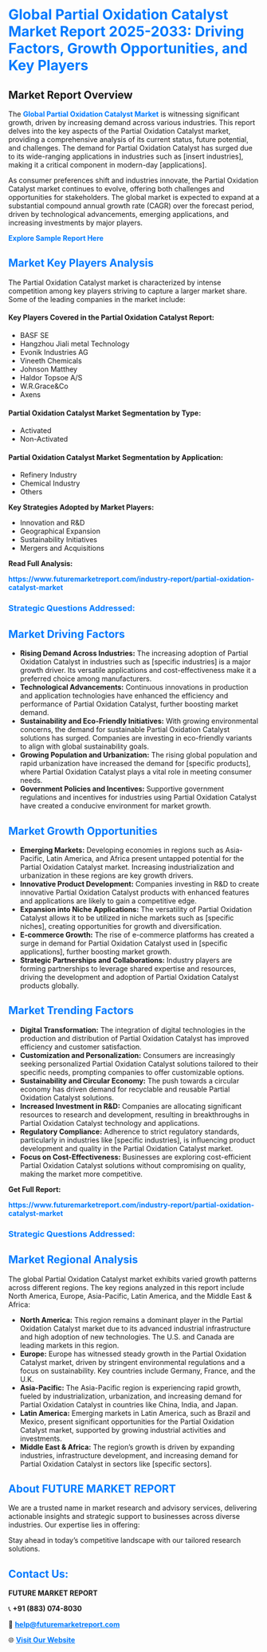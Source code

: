 <h1 style="color: #007BFF;">Global Partial Oxidation Catalyst Market Report 2025-2033: Driving Factors, Growth Opportunities, and Key Players</h1>

<section id="overview">
<h2>Market Report Overview</h2>
<p>The <a href="https://www.futuremarketreport.com/industry-report/partial-oxidation-catalyst-market" style="color: #007BFF; text-decoration: none;"><strong>Global Partial Oxidation Catalyst Market</strong></a> is witnessing significant growth, driven by increasing demand across various industries. This report delves into the key aspects of the Partial Oxidation Catalyst market, providing a comprehensive analysis of its current status, future potential, and challenges. The demand for Partial Oxidation Catalyst has surged due to its wide-ranging applications in industries such as [insert industries], making it a critical component in modern-day [applications].</p>
<p>As consumer preferences shift and industries innovate, the Partial Oxidation Catalyst market continues to evolve, offering both challenges and opportunities for stakeholders. The global market is expected to expand at a substantial compound annual growth rate (CAGR) over the forecast period, driven by technological advancements, emerging applications, and increasing investments by major players.</p>
</section>

<section id="overview">
<p><a href="https://www.futuremarketreport.com/request-sample/reportId=84219" style="color: #007BFF; text-decoration: none;"><strong>Explore Sample Report Here</strong></a></p>
</section>

<section id="key-players">
<h2 style="color: #007BFF;">Market Key Players Analysis</h2>
<p>The Partial Oxidation Catalyst market is characterized by intense competition among key players striving to capture a larger market share. Some of the leading companies in the market include:</p>
<h4>Key Players Covered in the Partial Oxidation Catalyst Report:</h4>
<ul><li>BASF SE</li><li>Hangzhou Jiali metal Technology</li><li>Evonik Industries AG</li><li>Vineeth Chemicals</li><li>Johnson Matthey</li><li>Haldor Topsoe A/S</li><li>W.R.Grace&amp;Co</li><li>Axens</li></ul>
<h4>Partial Oxidation Catalyst Market Segmentation by Type:</h4>
<ul><li>Activated</li><li>Non-Activated</li></ul>

<h4>Partial Oxidation Catalyst Market Segmentation by Application:</h4>
<ul><li>Refinery Industry</li><li>Chemical Industry</li><li>Others</li></ul>
<p><strong>Key Strategies Adopted by Market Players:</strong></p>
<ul>
<li>Innovation and R&D</li>
<li>Geographical Expansion</li>
<li>Sustainability Initiatives</li>
<li>Mergers and Acquisitions</li>
</ul>
</section>

<section>
<p><strong>Read Full Analysis: </strong></p><a href="https://www.futuremarketreport.com/industry-report/partial-oxidation-catalyst-market" style="color: #007BFF; text-decoration: none;"><strong>https://www.futuremarketreport.com/industry-report/partial-oxidation-catalyst-market</strong></a>
<h3 style="color: #007BFF;">Strategic Questions Addressed:</h3>
</section>

<section id="driving-factors">
<h2 style="color: #007BFF;">Market Driving Factors</h2>
<ul>
<li><strong>Rising Demand Across Industries:</strong> The increasing adoption of Partial Oxidation Catalyst in industries such as [specific industries] is a major growth driver. Its versatile applications and cost-effectiveness make it a preferred choice among manufacturers.</li>
<li><strong>Technological Advancements:</strong> Continuous innovations in production and application technologies have enhanced the efficiency and performance of Partial Oxidation Catalyst, further boosting market demand.</li>
<li><strong>Sustainability and Eco-Friendly Initiatives:</strong> With growing environmental concerns, the demand for sustainable Partial Oxidation Catalyst solutions has surged. Companies are investing in eco-friendly variants to align with global sustainability goals.</li>
<li><strong>Growing Population and Urbanization:</strong> The rising global population and rapid urbanization have increased the demand for [specific products], where Partial Oxidation Catalyst plays a vital role in meeting consumer needs.</li>
<li><strong>Government Policies and Incentives:</strong> Supportive government regulations and incentives for industries using Partial Oxidation Catalyst have created a conducive environment for market growth.</li>
</ul>
</section>

<section id="growth-opportunities">
<h2 style="color: #007BFF;">Market Growth Opportunities</h2>
<ul>
<li><strong>Emerging Markets:</strong> Developing economies in regions such as Asia-Pacific, Latin America, and Africa present untapped potential for the Partial Oxidation Catalyst market. Increasing industrialization and urbanization in these regions are key growth drivers.</li>
<li><strong>Innovative Product Development:</strong> Companies investing in R&D to create innovative Partial Oxidation Catalyst products with enhanced features and applications are likely to gain a competitive edge.</li>
<li><strong>Expansion into Niche Applications:</strong> The versatility of Partial Oxidation Catalyst allows it to be utilized in niche markets such as [specific niches], creating opportunities for growth and diversification.</li>
<li><strong>E-commerce Growth:</strong> The rise of e-commerce platforms has created a surge in demand for Partial Oxidation Catalyst used in [specific applications], further boosting market growth.</li>
<li><strong>Strategic Partnerships and Collaborations:</strong> Industry players are forming partnerships to leverage shared expertise and resources, driving the development and adoption of Partial Oxidation Catalyst products globally.</li>
</ul>
</section>

<section id="trending-factors">
<h2 style="color: #007BFF;">Market Trending Factors</h2>
<ul>
<li><strong>Digital Transformation:</strong> The integration of digital technologies in the production and distribution of Partial Oxidation Catalyst has improved efficiency and customer satisfaction.</li>
<li><strong>Customization and Personalization:</strong> Consumers are increasingly seeking personalized Partial Oxidation Catalyst solutions tailored to their specific needs, prompting companies to offer customizable options.</li>
<li><strong>Sustainability and Circular Economy:</strong> The push towards a circular economy has driven demand for recyclable and reusable Partial Oxidation Catalyst solutions.</li>
<li><strong>Increased Investment in R&D:</strong> Companies are allocating significant resources to research and development, resulting in breakthroughs in Partial Oxidation Catalyst technology and applications.</li>
<li><strong>Regulatory Compliance:</strong> Adherence to strict regulatory standards, particularly in industries like [specific industries], is influencing product development and quality in the Partial Oxidation Catalyst market.</li>
<li><strong>Focus on Cost-Effectiveness:</strong> Businesses are exploring cost-efficient Partial Oxidation Catalyst solutions without compromising on quality, making the market more competitive.</li>
</ul>
</section>

<section>
<p><strong>Get Full Report: </strong></p><a href="https://www.futuremarketreport.com/industry-report/partial-oxidation-catalyst-market" style="color: #007BFF; text-decoration: none;"><strong>https://www.futuremarketreport.com/industry-report/partial-oxidation-catalyst-market</strong></a>
<h3 style="color: #007BFF;">Strategic Questions Addressed:</h3>
</section>


<section id="regional-analysis">
<h2 style="color: #007BFF;">Market Regional Analysis</h2>
<p>The global Partial Oxidation Catalyst market exhibits varied growth patterns across different regions. The key regions analyzed in this report include North America, Europe, Asia-Pacific, Latin America, and the Middle East & Africa:</p>
<ul>
<li><strong>North America:</strong> This region remains a dominant player in the Partial Oxidation Catalyst market due to its advanced industrial infrastructure and high adoption of new technologies. The U.S. and Canada are leading markets in this region.</li>
<li><strong>Europe:</strong> Europe has witnessed steady growth in the Partial Oxidation Catalyst market, driven by stringent environmental regulations and a focus on sustainability. Key countries include Germany, France, and the U.K.</li>
<li><strong>Asia-Pacific:</strong> The Asia-Pacific region is experiencing rapid growth, fueled by industrialization, urbanization, and increasing demand for Partial Oxidation Catalyst in countries like China, India, and Japan.</li>
<li><strong>Latin America:</strong> Emerging markets in Latin America, such as Brazil and Mexico, present significant opportunities for the Partial Oxidation Catalyst market, supported by growing industrial activities and investments.</li>
<li><strong>Middle East & Africa:</strong> The region’s growth is driven by expanding industries, infrastructure development, and increasing demand for Partial Oxidation Catalyst in sectors like [specific sectors].</li>
</ul>
</section>

<footer>
<h2 style="color: #007BFF;">About FUTURE MARKET REPORT</h2>
<p>We are a trusted name in market research and advisory services, delivering actionable insights and strategic support to businesses across diverse industries. Our expertise lies in offering:</p>

<p>Stay ahead in today’s competitive landscape with our tailored research solutions.</p>

<h2 style="color: #007BFF;">Contact Us:</h2>
<p><strong>FUTURE MARKET REPORT</strong></p>
<p>📞 <strong>+91 (883) 074-8030</strong></p>
<p>📧 <strong><a href="mailto:help@futuremarketreport.com" style="color: #007BFF;">help@futuremarketreport.com</a></strong></p>
<p>🌐 <strong><a href="https://www.futuremarketreport.com/" style="color: #007BFF;">Visit Our Website</a></strong></p>
</footer>
